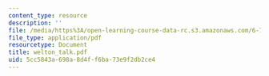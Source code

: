 ```yaml
---
content_type: resource
description: ''
file: /media/https%3A/open-learning-course-data-rc.s3.amazonaws.com/6-780-semiconductor-manufacturing-spring-2003/5cc5843a698a8d4ff6ba73e9f2db2ce4_welton_talk.pdf
file_type: application/pdf
resourcetype: Document
title: welton_talk.pdf
uid: 5cc5843a-698a-8d4f-f6ba-73e9f2db2ce4
---
```

